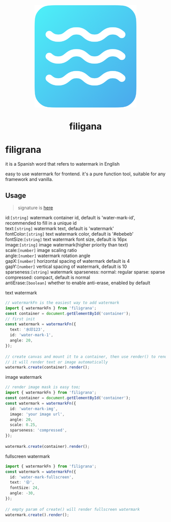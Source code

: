 <div align="center">
    <img src="./assets/watermark.png" style="width: 320px" alt="banner" />
    <h1>filigana</h1>
  </div>
  
# filigrana

it is a Spanish word that refers to watermark in English

easy to use watermark for frontend. it's a pure function tool, suitable for any framework and vanilla.

## Usage

> signature is [here](./types.d.ts)

id:`[string]` watermark container id, default is 'water-mark-id', recommended to fill in a unique id  
text:`[string]` watermark text, default is 'watermark'  
fontColor:`[string]` text watermark color, default is '#ebebeb'  
fontSize:`[string]` text watermark font size, default is 16px  
image:`[string]` image watermark(higher priority than text)  
scale:`[number]` image scaling ratio  
angle:`[number]` watermark rotation angle  
gapX:`[number]` horizontal spacing of watermark default is 4  
gapY:`[number]` vertical spacing of watermark, default is 10  
sparseness:`[string]` watermark sparseness: normal: regular sparse: sparse compressed: compact, default is normal  
antiErase:`[boolean]` whether to enable anti-erase, enabled by default

text watermark

```typescript
// watermarkFn is the easiest way to add watermark
import { watermarkFn } from 'filigrana';
const container = document.getElementById('container');
// first init
const watermark = watermarkFn({
  text: '水印123',
  id: 'water-mark-1',
  angle: 20,
});

// create canvas and mount it to a container, then use render() to render content,
// it will render text or image automatically
watermark.create(container).render();
```

image watermark

```typescript
// render image mask is easy too;
import { watermarkFn } from 'filigrana';
const container = document.getElementById('container');
const watermark = watermarkFn({
  id: 'water-mark-img',
  image: 'your image url',
  angle: 20,
  scale: 0.25,
  sparseness: 'compressed',
});

watermark.create(container).render();
```

fullscreen watermark

```typescript
import { watermarkFn } from 'filigrana';
const watermark = watermarkFn({
  id: 'water-mark-fullscreen',
  text: '😝',
  fontSize: 24,
  angle: -30,
});

// empty param of create() will render fullscreen watermark
watermark.create().render();
```

